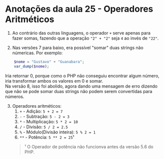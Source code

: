 # Anotações da aula 25 - Operadores Aritméticos
1. Ao contrário das outras linguagens, o operador `+` serve apenas para fazer somas, fazendo que a operação `"2" + "2"` seja `4` ao invés de `"22"`.

2. Nas versões 7 para baixo, era possível "somar" duas strings não númericas. Por exemplo:
```php
    $nome = "Gustavo" + "Guanabara";
    var_dump($nome);
``` 
Iria retornar 0, porque como o PHP não conseguiu encontrar algum número, iria transformar ambos os valores em 0 e somar.  
Na versão 8, isso foi abolido, agora dando uma mensagem de erro dizendo que não se pode somar duas strings não podem serem convertidas para números.

3. Operadores aritméticos:  
    1. `+` - Adição: `5 + 2 = 7`
    2. `-` - Subtração: `5 - 2 = 3`
    3. `*` - Multiplicação: `5 * 2 = 10`
    4. `/` - Divisão: `5 / 2 = 2.5`
    5. `%` - Módulo(Divisão inteira): `5 % 2 = 1`
    6. `**` - Potência: `5 ** 2 = 25`¹
    >¹ O Operador de potência não funcionva antes da versão 5.6 do PHP.

